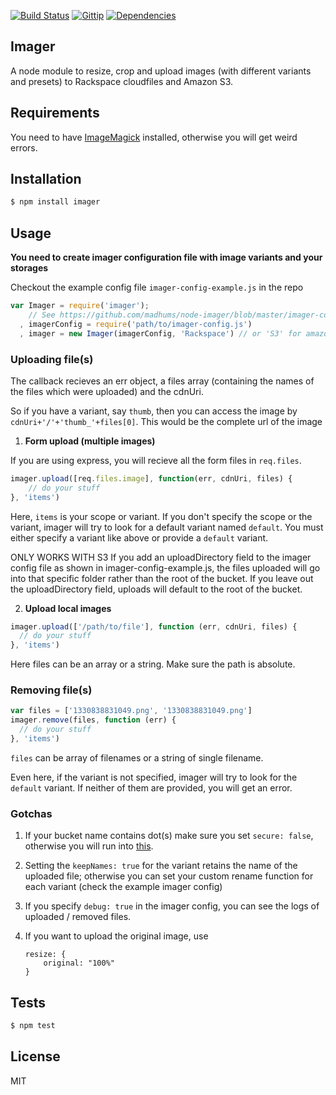 [![Build Status](https://img.shields.io/travis/imagerjs/imager/master.svg?style=flat)](https://travis-ci.org/imagerjs/imager)
[![Gittip](https://img.shields.io/gratipay/madhums.svg?style=flat)](https://www.gratipay.com/madhums/)
[![Dependencies](https://img.shields.io/david/imagerjs/imager.svg?style=flat)](https://david-dm.org/imagerjs/imager)

## Imager

A node module to resize, crop and upload images (with different variants and presets) to Rackspace cloudfiles and Amazon S3.

## Requirements

You need to have [ImageMagick](http://www.imagemagick.org/) installed, otherwise you will get weird errors.

## Installation
```sh
$ npm install imager
```

## Usage
**You need to create imager configuration file with image variants and your storages**

Checkout the example config file `imager-config-example.js` in the repo

```js
var Imager = require('imager');
    // See https://github.com/madhums/node-imager/blob/master/imager-config-example.js for example configuration
  , imagerConfig = require('path/to/imager-config.js')
  , imager = new Imager(imagerConfig, 'Rackspace') // or 'S3' for amazon
```

### Uploading file(s)

The callback recieves an err object, a files array (containing the names of the files which were
uploaded) and the cdnUri.

So if you have a variant, say `thumb`, then you can access the image by `cdnUri+'/'+'thumb_'+files[0]`. This would be the complete url of the image

1. **Form upload (multiple images)**

  If you are using express, you will recieve all the form files in `req.files`.

  ```js
  imager.upload([req.files.image], function(err, cdnUri, files) {
      // do your stuff
  }, 'items')
  ```

  Here, `items` is your scope or variant. If you don't specify the scope or the variant, imager
  will try to look for a default variant named `default`. You must either specify a variant like
  above or provide a `default` variant.

  ONLY WORKS WITH S3
  If you add an uploadDirectory field to the imager config file as shown in imager-config-example.js, the files uploaded will go into that specific folder rather than the root of the bucket.
  If you leave out the uploadDirectory field, uploads will default to the root of the bucket.

2. **Upload local images**

  ```js
  imager.upload(['/path/to/file'], function (err, cdnUri, files) {
    // do your stuff
  }, 'items')
  ```

  Here files can be an array or a string. Make sure the path is
  absolute.

### Removing file(s)

```js
var files = ['1330838831049.png', '1330838831049.png']
imager.remove(files, function (err) {
  // do your stuff
}, 'items')
```

`files` can be array of filenames or a string of single filename.

Even here, if the variant is not specified, imager will try to look for the `default` variant. If neither
of them are provided, you will get an error.

### Gotchas

1. If your bucket name contains dot(s) make sure you set `secure: false`, otherwise
you will run into [this](https://github.com/LearnBoost/knox/issues/125).
2. Setting the `keepNames: true` for the variant retains the name of the uploaded file; otherwise you can set your custom rename function for each variant (check the example imager config)
3. If you specify `debug: true` in the imager config, you can see the logs of uploaded / removed files.
4. If you want to upload the original image, use 

    ```
    resize: {
        original: "100%"
    }
    ```

## Tests

```sh
$ npm test
```

## License

MIT
